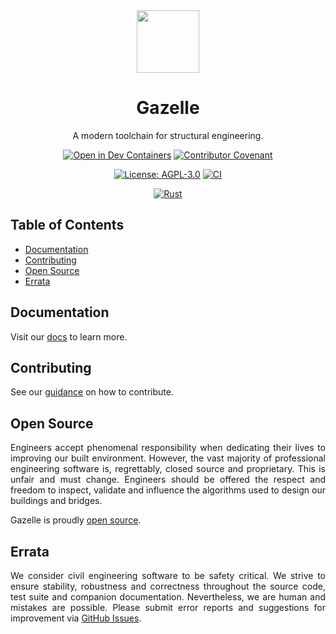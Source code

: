 <div align="center">
  <img src="./.github/assets/gazelle.png" width="100px" height="100px" />
  <h1>Gazelle</h1>
  <p>A modern toolchain for structural engineering.</p>

  [![Open in Dev Containers](https://img.shields.io/static/v1?label=Dev%20Containers&message=Open&color=blue&logo=visualstudiocode)](https://vscode.dev/redirect?url=vscode://ms-vscode-remote.remote-containers/cloneInVolume?url=https://github.com/jamesbayley/gazelle)
  [![Contributor Covenant](https://img.shields.io/badge/Contributor%20Covenant-2.0-4baaaa.svg)](https://github.com/jamesbayley/gazelle/blob/main/.github/CODE_OF_CONDUCT.md)
  
  [![License: AGPL-3.0](https://img.shields.io/badge/License-AGPL--3.0-00add8)](https://choosealicense.com/licenses/agpl-3.0/)
  [![CI](https://github.com/jamesbayley/gazelle/actions/workflows/ci.yml/badge.svg)](https://github.com/jamesbayley/gazelle/actions/workflows/ci.yml)
  
  [![Rust](https://img.shields.io/badge/Rust-1.83.0-ce412b?logo=rust)](https://www.rust-lang.org)
</div>

## Table of Contents

- [Documentation](#documentation)
- [Contributing](#contributing)
- [Open Source](#open-source)
- [Errata](#errata)

## Documentation

Visit our [docs](./DOCS.md) to learn more.

## Contributing

See our [guidance](./CONTRIBUTING.md) on how to contribute.

## Open Source

<p align="justify">
  Engineers accept phenomenal responsibility when dedicating their lives to improving our built environment. However, the vast majority of professional engineering software is, regrettably, closed source and proprietary. This is unfair and must change. Engineers should be offered the respect and freedom to inspect, validate and influence the algorithms used to design our buildings and bridges. 
</p>

<p align="justify">
  Gazelle is proudly <a href="./LICENSE" target="_blank">open source</a>.
</p>

## Errata

<p align="justify">
  We consider civil engineering software to be safety critical. We strive to ensure stability, robustness and correctness throughout the source code, test suite and companion documentation. Nevertheless, we are human and mistakes are possible. Please submit error reports and suggestions for improvement via <a href="https://github.com/jamesbayley/gazelle/issues" target="_blank">GitHub Issues</a>.
</p>

